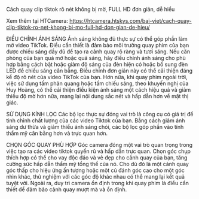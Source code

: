 Cách quay clip tiktok rõ nét không bị mờ, FULL HD đơn giản, dễ hiểu

Xem thêm tại HTCamera: https://htcamera.htskys.com/bai-viet/cach-quay-clip-tiktok-ro-net-khong-bi-mo-full-hd-don-gian-de-hieu/

ĐIỀU CHỈNH ÁNH SÁNG 
Ánh sáng không đủ thực sự có thể góp phần làm mờ video TikTok. Điều cần thiết là đảm bảo môi trường quay phim của bạn được chiếu sáng đầy đủ để tạo ra cảnh quay rõ ràng và tươi sáng. Nếu căn phòng của bạn quá mờ hoặc quá sáng, hãy điều chỉnh ánh sáng cho phù hợp bằng cách bật hoặc giảm độ sáng của đèn hiện có hoặc bổ sung đèn LED để chiếu sáng cân bằng. Điều chỉnh đơn giản này có thể cải thiện đáng kể độ rõ nét của video TikTok của bạn. Hơn nữa, khi quay phim ngoài trời, việc sử dụng tấm phản quang hoặc tấm chiếu sáng, theo khuyến nghị của Huy Hoàng, có thể cải thiện điều kiện ánh sáng một cách hiệu quả và giảm thiểu độ mờ hơn nữa, mang lại nội dung sắc nét và hấp dẫn hơn về mặt thị giác.

SỬ DỤNG KÍNH LỌC
Các bộ lọc thực sự đóng vai trò là công cụ có giá trị để tinh chỉnh chất lượng của các video Tiktok của bạn. Bằng cách giảm ánh sáng dư thừa và giảm thiểu ánh sáng chói, các bộ lọc góp phần vào tính thẩm mỹ cân bằng hơn và trực quan hơn.

CHỌN GÓC QUAY PHÙ HỢP
Góc camera đóng một vai trò quan trọng trong việc tạo ra các video tiktok quyến rũ và hấp dẫn trực quan. Chọn góc chụp thích hợp có thể cho vay độc đáo và vẻ đẹp cho cảnh quay của bạn, tăng cường sức hấp dẫn thẩm mỹ tổng thể của nó. Cho dù đó là một cảnh quay góc thấp cho hiệu ứng ấn tượng hoặc một cú đánh góc cao cho một góc nhìn khác, thử nghiệm với các góc độ khác nhau có thể mang lại kết quả tuyệt vời. Ngoài ra, duy trì camera ổn định trong khi quay phim là điều cần thiết để đảm bảo cảnh quay mượt mà và ổn định.
